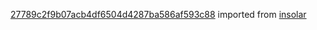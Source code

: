 [27789c2f9b07acb4df6504d4287ba586af593c88](https://github.com/insolar/insolar/commit/27789c2f9b07acb4df6504d4287ba586af593c88) imported from [insolar](https://github.com/insolar/insolar)
